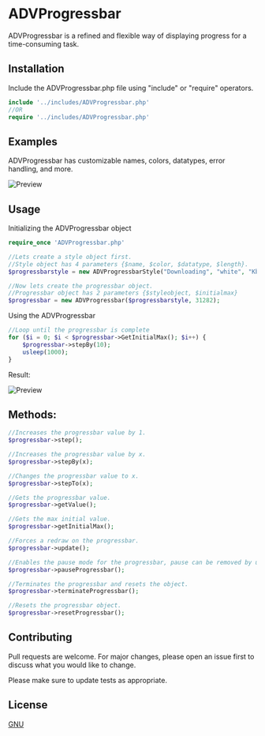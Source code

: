 # ADVProgressbar

ADVProgressbar is a refined and flexible way of displaying progress for a time-consuming task.

## Installation

Include the ADVProgressbar.php file using "include" or "require" operators.

```php
include '../includes/ADVProgressbar.php'
//OR
require '../includes/ADVProgressbar.php'
```
## Examples
ADVProgressbar has customizable names, colors, datatypes, error handling, and more.

![Preview](https://i.imgur.com/TUxwVyK.gif)

## Usage

Initializing the ADVProgressbar object
```php
require_once 'ADVProgressbar.php'

//Lets create a style object first.
//Style object has 4 parameters {$name, $color, $datatype, $length}.
$progressbarstyle = new ADVProgressbarStyle("Downloading", "white", "Kb", 16);

//Now lets create the progressbar object.
//Progressbar object has 2 parameters {$styleobject, $initialmax}
$progressbar = new ADVProgressbar($progressbarstyle, 31282);
```
Using the ADVProgressbar
```php
//Loop until the progressbar is complete
for ($i = 0; $i < $progressbar->GetInitialMax(); $i++) {
    $progressbar->stepBy(10);
    usleep(1000);
}
```
Result:

![Preview](https://i.imgur.com/AODnrv3.gif)

## Methods:
```php
//Increases the progressbar value by 1.
$progressbar->step();

//Increases the progressbar value by x.
$progressbar->stepBy(x);

//Changes the progressbar value to x.
$progressbar->stepTo(x);

//Gets the progressbar value.
$progressbar->getValue();

//Gets the max initial value.
$progressbar->getInitialMax();

//Forces a redraw on the progressbar.
$progressbar->update();

//Enables the pause mode for the progressbar, pause can be removed by using any of the step methods or forcing a redraw.
$progressbar->pauseProgressbar();

//Terminates the progressbar and resets the object.
$progressbar->terminateProgressbar();

//Resets the progressbar object.
$progressbar->resetProgressbar();
```


## Contributing
Pull requests are welcome. For major changes, please open an issue first to discuss what you would like to change.

Please make sure to update tests as appropriate.

## License
[GNU](https://www.gnu.org/licenses/gpl-3.0.en.html)